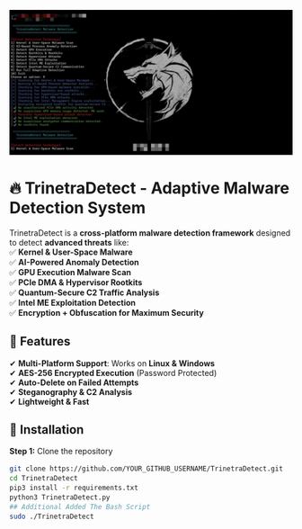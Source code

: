 ![TrinetraDetect Logo](TrinetraDetect.png)
# 🔥 TrinetraDetect - Adaptive Malware Detection System  

TrinetraDetect is a **cross-platform malware detection framework** designed to detect **advanced threats** like:  
✅ **Kernel & User-Space Malware**  
✅ **AI-Powered Anomaly Detection**  
✅ **GPU Execution Malware Scan**  
✅ **PCIe DMA & Hypervisor Rootkits**  
✅ **Quantum-Secure C2 Traffic Analysis**  
✅ **Intel ME Exploitation Detection**  
✅ **Encryption + Obfuscation for Maximum Security**  

## 🚀 Features  
✔ **Multi-Platform Support**: Works on **Linux & Windows**  
✔ **AES-256 Encrypted Execution** (Password Protected)  
✔ **Auto-Delete on Failed Attempts**  
✔ **Steganography & C2 Analysis**  
✔ **Lightweight & Fast**  

## 🔧 Installation  
**Step 1:** Clone the repository  
```bash
git clone https://github.com/YOUR_GITHUB_USERNAME/TrinetraDetect.git  
cd TrinetraDetect
pip3 install -r requirements.txt
python3 TrinetraDetect.py
## Additional Added The Bash Script
sudo ./TrinetraDetect 

